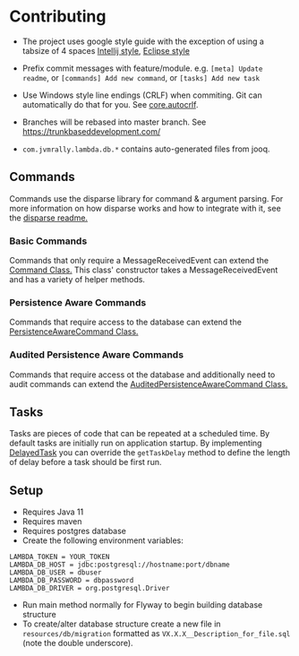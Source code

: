 # Contributing

 - The project uses google style guide with the exception of using a tabsize of 4 spaces
[Intellij style](https://github.com/google/styleguide/blob/gh-pages/intellij-java-google-style.xml), [Eclipse style](https://github.com/google/styleguide/blob/gh-pages/eclipse-java-google-style.xml)

 - Prefix commit messages with feature/module. e.g. `[meta] Update readme`, or `[commands] Add new command`, or `[tasks] Add new task`

 - Use Windows style line endings (CRLF) when commiting. Git can automatically do that for you. See [core.autocrlf](https://git-scm.com/book/tr/v2/Customizing-Git-Git-Configuration).
 
 - Branches will be rebased into master branch. See https://trunkbaseddevelopment.com/
 
 - `com.jvmrally.lambda.db.*` contains auto-generated files from jooq.
 
 ## Commands
 
 Commands use the disparse library for command & argument parsing. For more information on how disparse works and how to integrate with it, see the [disparse readme.](https://github.com/BoscoJared/disparse)
 
 ### Basic Commands
 
 Commands that only require a MessageReceivedEvent can extend the [Command Class.](https://github.com/JVMRally/Lambda/blob/master/src/main/java/com/jvmrally/lambda/command/Command.java) This class' constructor takes a MessageReceivedEvent and has a variety of helper methods.
 
 ### Persistence Aware Commands 
 
 Commands that require access to the database can extend the [PersistenceAwareCommand Class.](https://github.com/JVMRally/Lambda/blob/master/src/main/java/com/jvmrally/lambda/command/PersistenceAwareCommand.java) 
 
 ### Audited Persistence Aware Commands 
 
 Commands that require access ot the database and additionally need to audit commands can extend the [AuditedPersistenceAwareCommand Class.](https://github.com/JVMRally/Lambda/blob/master/src/main/java/com/jvmrally/lambda/command/AuditedPersistenceAwareCommand.java)
 
 ## Tasks
 
 Tasks are pieces of code that can be repeated at a scheduled time. By default tasks are initially run on application startup. By implementing [DelayedTask](https://github.com/JVMRally/Lambda/blob/master/src/main/java/com/jvmrally/lambda/tasks/DelayedTask.java) you can override the `getTaskDelay` method to define the length of delay before a task should be first run.
 
 ## Setup
* Requires Java 11
* Requires maven
* Requires postgres database
* Create the following environment variables:
```
LAMBDA_TOKEN = YOUR_TOKEN
LAMBDA_DB_HOST = jdbc:postgresql://hostname:port/dbname
LAMBDA_DB_USER = dbuser
LAMBDA_DB_PASSWORD = dbpassword
LAMBDA_DB_DRIVER = org.postgresql.Driver
```

* Run main method normally for Flyway to begin building database structure
* To create/alter database structure create a new file in `resources/db/migration` formatted as `VX.X.X__Description_for_file.sql` (note the double underscore).